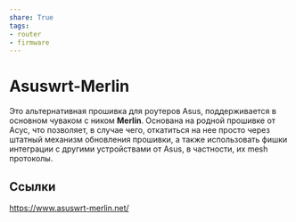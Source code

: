 ```yaml
---
share: True
tags: 
- router
- firmware
---
```

# Asuswrt-Merlin
Это альтернативная прошивка для роутеров Asus, поддерживается в основном чуваком с ником **Merlin**. Основана на родной прошивке от Асус, что позволяет, в случае чего, откатиться на нее просто через штатный механизм обновления прошивки, а также использовать фишки интеграции с другими устройствами от Asus, в частности, их mesh протоколы.
## Ссылки
https://www.asuswrt-merlin.net/